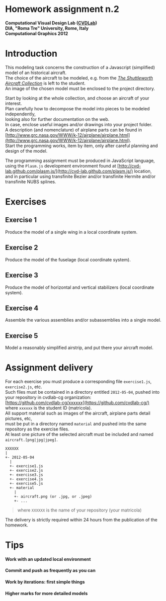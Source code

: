 # Homework assignment n.2
**Computational Visual Design Lab ([CVDLab](https://github.com/cvd-lab))**  
**DIA, "Roma Tre" University, Rome, Italy**  
**Computational Graphics 2012**  

# Introduction

This modeling task concerns the construction of a Javascript (simplified) model of an historical aircraft.  
The choice of the aircraft to be modeled, e.g. from the [*The Shuttleworth Aircraft Collection*](http://www.shuttleworth.org/shuttleworth-collection/aircraft.asp) is left to the student.  
An image of the chosen model must be enclosed to the project directory.  

Start by looking at the whole collection, and choose an aircraft of your interest.  
Plan carefully how to decompose the model into pieces to be modeled independently,  
looking also for further documentation on the web.  
In case, enclose useful images and/or drawings into your project folder.  
A description (and nomenclature) of airplane parts can be found in [http://www.grc.nasa.gov/WWW/k-12/airplane/airplane.html](http://www.grc.nasa.gov/WWW/k-12/airplane/airplane.html).  
Start the programming works, item by item, only after careful planning and design of the model.  

The programming assignment must be produced in JavaScript language,  
using the `Plasm.js` development environment found at [http://cvd-lab.github.com/plasm.js/](http://cvd-lab.github.com/plasm.js/) location,  
and in particular using transfinite Bezier and/or transfinite Hermite and/or transfinite NUBS splines.


# Exercises

## Exercise 1

Produce the model of a single wing in a local coordinate system.

## Exercise 2

Produce the model of the fuselage (local coordinate system).

## Exercise 3

Produce the model of horizontal and vertical stabilizers (local coordinate system).

## Exercise 4

Assemble the various assemblies and/or subassemblies into a single model. 

## Exercise 5

Model a reasonably simplified airstrip, and put there your aircraft model.

# Assignment delivery

For each exercise you must produce a corresponding file `exercise1.js`, `exercise2.js`, etc.  
Such files must be contained in a directory entitled `2012-05-04`, pushed into your repository in cvdlab-cg organization:  
[https://github.com/cvdlab-cg/xxxxxx](https://github.com/cvdlab-cg/) where `xxxxxx` is the student ID  (matricola).  
All support material such as images of the aircraft, airplane parts detail pictures, etc,  
must be put in a directory named `material` and pushed into the same repository as the exercise files.  
At least one picture of the selected aircraft must be included and named `aircraft.[png|jpg|jpeg]`.


```
XXXXXX
|
+- 2012-05-04
  |
  +- exercise1.js
  +- exercise2.js
  +- exercise3.js
  +- exercise4.js
  +- exercise5.js
  +- material
    |
    +- aircraft.png (or .jpg, or .jpeg)
    +- ...
```

> where `XXXXXX` is the name of your repository (your matricola)

The delivery is strictly required within 24 hours from the publication of the homework.

# Tips

#### Work with an updated local environment

#### Commit and push as frequently as you can

#### Work by iterations: first simple things

#### Higher marks for more detailed models